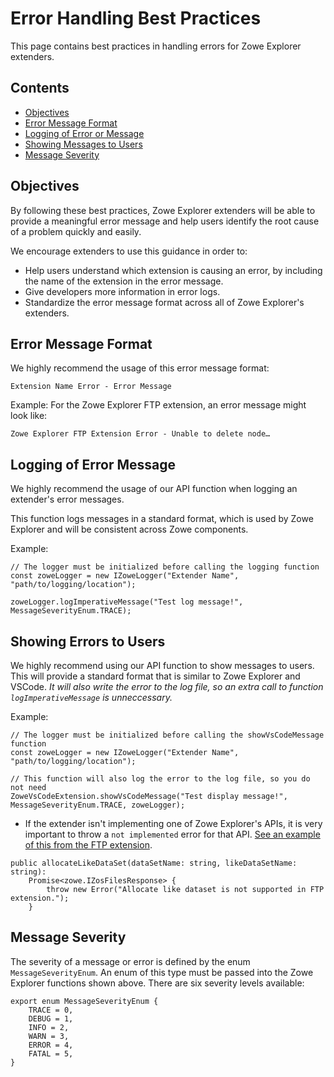# Error Handling Best Practices

This page contains best practices in handling errors for Zowe Explorer extenders.

## Contents

- [Objectives](#objectives)
- [Error Message Format](#error-message-format)
- [Logging of Error or Message](#logging-of-error-message)
- [Showing Messages to Users](#showing-errors-to-users)
- [Message Severity](#message-types)

## Objectives

By following these best practices, Zowe Explorer extenders will be able to provide a meaningful error message and help users identify the root cause of a problem quickly and easily.

We encourage extenders to use this guidance in order to:

- Help users understand which extension is causing an error, by including the name of the extension in the error message.
- Give developers more information in error logs.
- Standardize the error message format across all of Zowe Explorer's extenders.

## Error Message Format

We highly recommend the usage of this error message format:

```
Extension Name Error - Error Message
```

Example: For the Zowe Explorer FTP extension, an error message might look like:

```
Zowe Explorer FTP Extension Error - Unable to delete node…
```

## Logging of Error Message

We highly recommend the usage of our API function when logging an extender's error messages.

This function logs messages in a standard format, which is used by Zowe Explorer and will be consistent across Zowe components.

Example:

```
// The logger must be initialized before calling the logging function
const zoweLogger = new IZoweLogger("Extender Name", "path/to/logging/location");

zoweLogger.logImperativeMessage("Test log message!", MessageSeverityEnum.TRACE);
```

## Showing Errors to Users

We highly recommend using our API function to show messages to users. This will provide a standard format
that is similar to Zowe Explorer and VSCode. _It will also write the error to the log file, so an extra call to function `logImperativeMessage` is unneccessary._

Example:

```
// The logger must be initialized before calling the showVsCodeMessage function
const zoweLogger = new IZoweLogger("Extender Name", "path/to/logging/location");

// This function will also log the error to the log file, so you do not need
ZoweVsCodeExtension.showVsCodeMessage("Test display message!", MessageSeverityEnum.TRACE, zoweLogger);
```

- If the extender isn't implementing one of Zowe Explorer's APIs, it is very important to throw a `not implemented` error for that API. [See an example of this from the FTP extension](https://github.com/zowe/vscode-extension-for-zowe/blob/8080ae14734eb9673b178687d92df94e203aad35/packages/zowe-explorer-ftp-extension/src/ZoweExplorerFtpMvsApi.ts#L200).

```
public allocateLikeDataSet(dataSetName: string, likeDataSetName: string):
    Promise<zowe.IZosFilesResponse> {
        throw new Error("Allocate like dataset is not supported in FTP extension.");
    }
```

## Message Severity

The severity of a message or error is defined by the enum `MessageSeverityEnum`. An enum of this type must be passed into the Zowe Explorer functions shown above. There are six severity levels available:

```
export enum MessageSeverityEnum {
    TRACE = 0,
    DEBUG = 1,
    INFO = 2,
    WARN = 3,
    ERROR = 4,
    FATAL = 5,
}
```
